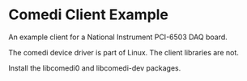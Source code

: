 # Comedi Client Example
An example client for a National Instrument PCI-6503
DAQ board.

The comedi device driver is part of Linux. The client
libraries are not.

Install the libcomedi0 and libcomedi-dev packages.

